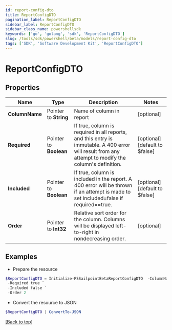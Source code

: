 ```yaml
---
id: report-config-dto
title: ReportConfigDTO
pagination_label: ReportConfigDTO
sidebar_label: ReportConfigDTO
sidebar_class_name: powershellsdk
keywords: ['go', 'golang', 'sdk', 'ReportConfigDTO'] 
slug: /tools/sdk/powershell/beta/models/report-config-dto
tags: ['SDK', 'Software Development Kit', 'ReportConfigDTO']
---
```



# ReportConfigDTO

## Properties

Name | Type | Description | Notes
------------ | ------------- | ------------- | -------------
**ColumnName** |  Pointer to **String** | Name of column in report | [optional] 
**Required** |  Pointer to **Boolean** | If true, column is required in all reports, and this entry is immutable. A 400 error will result from any attempt to modify the column&#39;s definition. | [optional] [default to $false]
**Included** |  Pointer to **Boolean** | If true, column is included in the report. A 400 error will be thrown if an attempt is made to set included&#x3D;false if required&#x3D;&#x3D;true. | [optional] [default to $false]
**Order** |  Pointer to **Int32** | Relative sort order for the column. Columns will be displayed left-to-right in nondecreasing order. | [optional] 

## Examples

- Prepare the resource
```powershell
$ReportConfigDTO = Initialize-PSSailpointBetaReportConfigDTO  -ColumnName SOD Business Name `
 -Required true `
 -Included false `
 -Order 2
```

- Convert the resource to JSON
```powershell
$ReportConfigDTO | ConvertTo-JSON
```


[[Back to top]](#) 

